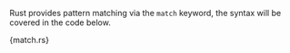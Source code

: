 Rust provides pattern matching via the `match` keyword, the syntax will be
covered in the code below.

{match.rs}
